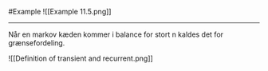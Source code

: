 #Example 
![[Example 11.5.png]]
___
Når en markov kæden kommer i balance for stort n kaldes det for grænsefordeling.

![[Definition of transient and recurrent.png]]

